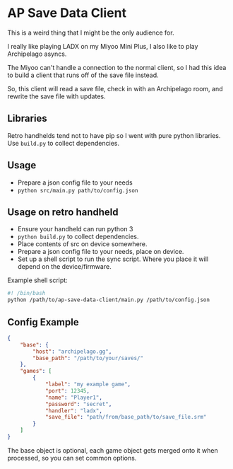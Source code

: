 # AP Save Data Client
This is a weird thing that I might be the only audience for.

I really like playing LADX on my Miyoo Mini Plus,
I also like to play Archipelago asyncs.

The Miyoo can't handle a connection to the normal client,
so I had this idea to build a client that runs off of the save file instead.

So, this client will read a save file,
check in with an Archipelago room,
and rewrite the save file with updates.

## Libraries
Retro handhelds tend not to have pip so I went with pure python libraries.
Use `build.py` to collect dependencies.

## Usage
- Prepare a json config file to your needs
- `python src/main.py path/to/config.json`

## Usage on retro handheld
- Ensure your handheld can run python 3
- `python build.py` to collect dependencies.
- Place contents of src on device somewhere.
- Prepare a json config file to your needs, place on device.
- Set up a shell script to run the sync script. Where you place it will depend on the device/firmware.

Example shell script:
``` bash
#! /bin/bash
python /path/to/ap-save-data-client/main.py /path/to/config.json
```

## Config Example
``` json
{
    "base": {
        "host": "archipelago.gg",
        "base_path": "/path/to/your/saves/"
    },
    "games": [
        {
            "label": "my example game",
            "port": 12345,
            "name": "Player1",
            "password": "secret",
            "handler": "ladx",
            "save_file": "path/from/base_path/to/save_file.srm"
        }
    ]
}
```

The base object is optional, each game object gets merged onto it when processed, so you can set common options.
